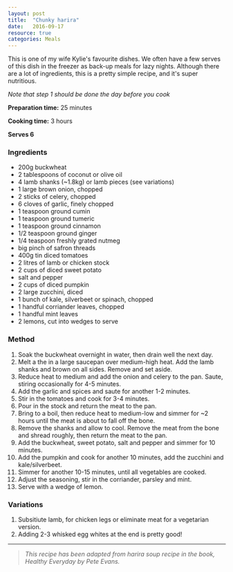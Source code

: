 ```yaml
---
layout: post
title:  "Chunky harira"
date:   2016-09-17
resource: true
categories: Meals
---
```


This is one of my wife Kylie's favourite dishes. We often have a few serves of this dish in the freezer as back-up meals for lazy nights. Although there are a lot of ingredients, this is a pretty simple recipe, and it's super nutritious.

*Note that step 1 should be done the day before you cook*

**Preparation time:** 25 minutes

**Cooking time:** 3 hours

**Serves 6**

### Ingredients

* 200g buckwheat
* 2 tablespoons of coconut or olive oil
* 4 lamb shanks (~1.8kg) or lamb pieces (see variations)
* 1 large brown onion, chopped
* 2 sticks of celery, chopped
* 6 cloves of garlic, finely chopped
* 1 teaspoon ground cumin
* 1 teaspoon ground tumeric
* 1 teaspoon ground cinnamon
* 1/2 teaspoon ground ginger
* 1/4 teaspoon freshly grated nutmeg
* big pinch of safron threads
* 400g tin diced tomatoes
* 2 litres of lamb or chicken stock
* 2 cups of diced sweet potato
* salt and pepper
* 2 cups of diced pumpkin
* 2 large zucchini, diced
* 1 bunch of kale, silverbeet or spinach, chopped 
* 1 handful corriander leaves, chopped
* 1 handful mint leaves
* 2 lemons, cut into wedges to serve


### Method

1. Soak the buckwheat overnight in water, then drain well the next day.
2. Melt a the in a large saucepan over medium-high heat. Add the lamb shanks and brown on all sides. Remove and set aside. 
3. Reduce heat to medium and add the onion and celery to the pan. Saute, stiring occasionally for 4-5 minutes.
4. Add the garlic and spices and saute for another 1-2 minutes. 
5. Stir in the tomatoes and cook for 3-4 minutes. 
6. Pour in the stock and return the meat to the pan.
7. Bring to a boil, then reduce heat to medium-low and simmer for ~2 hours until the meat is about to fall off the bone.
8. Remove the shanks and allow to cool. Remove the meat from the bone and shread roughly, then return the meat to the pan.
9. Add the buckwheat, sweet potato, salt and pepper and simmer for 10 minutes. 
10. Add the pumpkin and cook for another 10 minutes, add the zucchini and kale/silverbeet.
11. Simmer for another 10-15 minutes, until all vegetables are cooked.
12. Adjust the seasoning, stir in the corriander, parsley and mint. 
13. Serve with a wedge of lemon.

### Variations

1. Subsitiute lamb, for chicken legs or eliminate meat for a vegetarian version. 
2. Adding 2-3 whisked egg whites at the end is pretty good!


---

> *This recipe has been adapted from harira soup recipe in the book, Healthy Everyday by Pete Evans.* 

